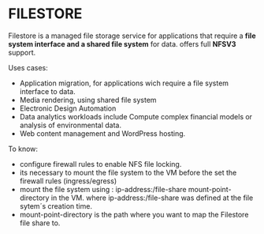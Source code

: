 # FILESTORE

Filestore is a managed file storage service for applications that require a **file system interface and a shared file system** for data. offers full **NFSV3** support. 

Uses cases:

- Application migration, for applications wich require a file system interface to data.
- Media rendering, using shared file system
- Electronic Design Automation
- Data analytics workloads include Compute complex financial models or analysis of environmental data.
- Web content management and WordPress hosting.

To know:
- configure firewall rules to enable NFS file locking.
- its necessary to mount the file system to the VM before the set the firewall rules (ingress/egress)
- mount the file system using : ip-address:/file-share mount-point-directory in the VM. where ip-address:/file-share was defined at the file sytem´s creation time. 
- mount-point-directory is the path where you want to map the Filestore file share to.